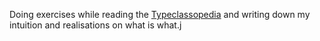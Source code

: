 Doing exercises while reading the [Typeclassopedia](https://wiki.haskell.org/Typeclassopedia)
and writing down my intuition and realisations on what is what.j
